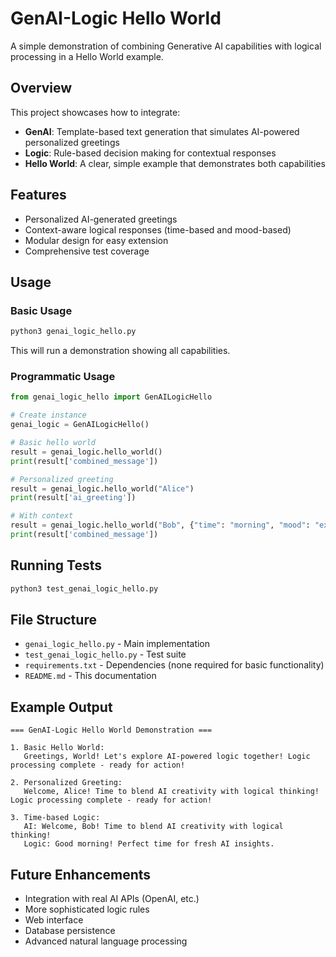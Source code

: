 # GenAI-Logic Hello World

A simple demonstration of combining Generative AI capabilities with logical processing in a Hello World example.

## Overview

This project showcases how to integrate:
- **GenAI**: Template-based text generation that simulates AI-powered personalized greetings
- **Logic**: Rule-based decision making for contextual responses
- **Hello World**: A clear, simple example that demonstrates both capabilities

## Features

- Personalized AI-generated greetings
- Context-aware logical responses (time-based and mood-based)
- Modular design for easy extension
- Comprehensive test coverage

## Usage

### Basic Usage

```bash
python3 genai_logic_hello.py
```

This will run a demonstration showing all capabilities.

### Programmatic Usage

```python
from genai_logic_hello import GenAILogicHello

# Create instance
genai_logic = GenAILogicHello()

# Basic hello world
result = genai_logic.hello_world()
print(result['combined_message'])

# Personalized greeting
result = genai_logic.hello_world("Alice")
print(result['ai_greeting'])

# With context
result = genai_logic.hello_world("Bob", {"time": "morning", "mood": "excited"})
print(result['combined_message'])
```

## Running Tests

```bash
python3 test_genai_logic_hello.py
```

## File Structure

- `genai_logic_hello.py` - Main implementation
- `test_genai_logic_hello.py` - Test suite
- `requirements.txt` - Dependencies (none required for basic functionality)
- `README.md` - This documentation

## Example Output

```
=== GenAI-Logic Hello World Demonstration ===

1. Basic Hello World:
   Greetings, World! Let's explore AI-powered logic together! Logic processing complete - ready for action!

2. Personalized Greeting:
   Welcome, Alice! Time to blend AI creativity with logical thinking! Logic processing complete - ready for action!

3. Time-based Logic:
   AI: Welcome, Bob! Time to blend AI creativity with logical thinking!
   Logic: Good morning! Perfect time for fresh AI insights.
```

## Future Enhancements

- Integration with real AI APIs (OpenAI, etc.)
- More sophisticated logic rules
- Web interface
- Database persistence
- Advanced natural language processing
